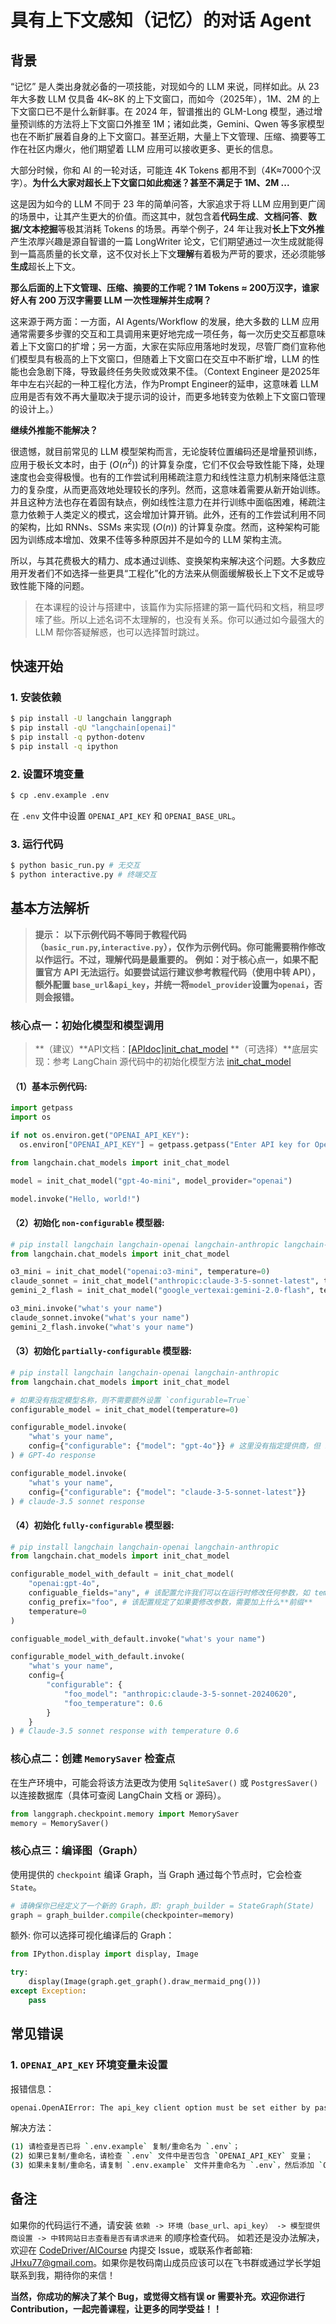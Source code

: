 # 具有上下文感知（记忆）的对话 Agent

## 背景
“记忆” 是人类出身就必备的一项技能，对现如今的 LLM 来说，同样如此。从 23 年大多数 LLM 仅具备 4K~8K 的上下文窗口，而如今（2025年），1M、2M 的上下文窗口已不是什么新鲜事。在 2024 年，智谱推出的 GLM-Long 模型，通过增量预训练的方法将上下文窗口外推至 1M；诸如此类，Gemini、Qwen 等多家模型也在不断扩展着自身的上下文窗口。甚至近期，大量上下文管理、压缩、摘要等工作在社区内爆火，他们期望着 LLM 应用可以接收更多、更长的信息。

大部分时候，你和 AI 的一轮对话，可能连 4K Tokens 都用不到（4K≈7000个汉字）。**为什么大家对超长上下文窗口如此痴迷？甚至不满足于 1M、2M ...**

这是因为如今的 LLM 不同于 23 年的简单问答，大家追求于将 LLM 应用到更广阔的场景中，让其产生更大的价值。而这其中，就包含着**代码生成**、**文档问答**、**数据/文本挖掘**等极其消耗 Tokens 的场景。再举个例子，24 年让我对**长上下文外推**产生浓厚兴趣是源自智谱的一篇 LongWriter 论文，它们期望通过一次生成就能得到一篇高质量的长文章，这不仅对长上下文**理解**有着极为严苛的要求，还必须能够**生成**超长上下文。

**那么后面的上下文管理、压缩、摘要的工作呢？1M Tokens ≈ 200万汉字，谁家好人有 200 万汉字需要 LLM 一次性理解并生成啊？**

这来源于两方面：一方面，AI Agents/Workflow 的发展，绝大多数的 LLM 应用通常需要多步骤的交互和工具调用来更好地完成一项任务，每一次历史交互都意味着上下文窗口的扩增；另一方面，大家在实际应用落地时发现，尽管厂商们宣称他们模型具有极高的上下文窗口，但随着上下文窗口在交互中不断扩增，LLM 的性能也会急剧下降，导致最终任务失败或效果不佳。（Context Engineer 是2025年年中左右兴起的一种工程化方法，作为Prompt Engineer的延申，这意味着 LLM 应用是否有效不再大量取决于提示词的设计，而更多地转变为依赖上下文窗口管理的设计上。）

**继续外推能不能解决？**

很遗憾，就目前常见的 LLM 模型架构而言，无论旋转位置编码还是增量预训练，应用于极长文本时，由于 $(O(n^2))$ 的计算复杂度，它们不仅会导致性能下降，处理速度也会变得极慢。也有的工作尝试利用稀疏注意力和线性注意力机制来降低注意力的复杂度，从而更高效地处理较长的序列。然而，这意味着需要从新开始训练。并且这种方法也存在着固有缺点，例如线性注意力在并行训练中面临困难，稀疏注意力依赖于人类定义的模式，这会增加计算开销。此外，还有的工作尝试利用不同的架构，比如 RNNs、SSMs 来实现 $(O(n))$ 的计算复杂度。然而，这种架构可能因为训练成本增加、效果不佳等多种原因并不是如今的 LLM 架构主流。

所以，与其花费极大的精力、成本通过训练、变换架构来解决这个问题。大多数应用开发者们不如选择一些更具“工程化”化的方法来从侧面缓解极长上下文不足或导致性能下降的问题。

> 在本课程的设计与搭建中，该篇作为实际搭建的第一篇代码和文档，稍显啰嗦了些。所以上述名词不太理解的，也没有关系。你可以通过如今最强大的 LLM 帮你答疑解惑，也可以选择暂时跳过。

## 快速开始
### 1. 安装依赖
```bash
$ pip install -U langchain langgraph
$ pip install -qU "langchain[openai]"
$ pip install -q python-dotenv
$ pip install -q ipython
```

### 2. 设置环境变量
```bash
$ cp .env.example .env
```
在 `.env` 文件中设置 `OPENAI_API_KEY` 和 `OPENAI_BASE_URL`。

### 3. 运行代码
```bash
$ python basic_run.py # 无交互
$ python interactive.py # 终端交互
```

## 基本方法解析
> **提示：**
> **以下示例代码不等同于教程代码（`basic_run.py`,`interactive.py`），仅作为示例代码。你可能需要稍作修改以作运行。不过，理解代码是最重要的。**
> **例如：对于核心点一，如果不配置官方 API 无法运行。如要尝试运行建议参考教程代码（使用中转 API），额外配置 `base_url`&`api_key`，并统一将`model_provider`设置为`openai`，否则会报错。**
### 核心点一：初始化模型和模型调用
> **（建议）**API文档：[[APIdoc]init_chat_model](init_chat_model.md)
> **（可选择）**底层实现：参考 LangChain 源代码中的初始化模型方法 [init_chat_model](https://github.com/langchain-ai/langchain/blob/master/libs/langchain/langchain/chat_models/base.py)
#### （1）基本示例代码:
```python
import getpass
import os

if not os.environ.get("OPENAI_API_KEY"):
  os.environ["OPENAI_API_KEY"] = getpass.getpass("Enter API key for OpenAI: ")

from langchain.chat_models import init_chat_model

model = init_chat_model("gpt-4o-mini", model_provider="openai")

model.invoke("Hello, world!")
```
#### （2）初始化 `non-configurable` 模型器:
```python
# pip install langchain langchain-openai langchain-anthropic langchain-google-vertexai
from langchain.chat_models import init_chat_model

o3_mini = init_chat_model("openai:o3-mini", temperature=0)
claude_sonnet = init_chat_model("anthropic:claude-3-5-sonnet-latest", temperature=0)
gemini_2_flash = init_chat_model("google_vertexai:gemini-2.0-flash", temperature=0)

o3_mini.invoke("what's your name")
claude_sonnet.invoke("what's your name")
gemini_2_flash.invoke("what's your name")
```
#### （3）初始化 `partially-configurable` 模型器:
```python
# pip install langchain langchain-openai langchain-anthropic
from langchain.chat_models import init_chat_model

# 如果没有指定模型名称，则不需要额外设置 `configurable=True`
configurable_model = init_chat_model(temperature=0)

configurable_model.invoke(
    "what's your name",
    config={"configurable": {"model": "gpt-4o"}} # 这里没有指定提供商，但 LangChain 会根据模型名称自动解析。例如关键词`gpt`指向`openai`家，`claude`指向`anthropic`家 ...
) # GPT-4o response

configurable_model.invoke(
    "what's your name",
    config={"configurable": {"model": "claude-3-5-sonnet-latest"}}
) # claude-3.5 sonnet response
```
#### （4）初始化 `fully-configurable` 模型器:
```python
# pip install langchain langchain-openai langchain-anthropic
from langchain.chat_models import init_chat_model

configurable_model_with_default = init_chat_model(
    "openai:gpt-4o",
    configuable_fields="any", # 该配置允许我们可以在运行时修改任何参数，如 temperature、max_tokens
    config_prefix="foo", # 该配置规定了如果要修改参数，需要加上什么**前缀**
    temperature=0
)

configuable_model_with_default.invoke("what's your name")

configurable_model_with_default.invoke(
    "what's your name",
    config={
        "configurable": {
            "foo_model": "anthropic:claude-3-5-sonnet-20240620",
            "foo_temperature": 0.6
        }
    }
) # Claude-3.5 sonnet response with temperature 0.6
```


### 核心点二：创建 `MemorySaver` 检查点
在生产环境中，可能会将该方法更改为使用 `SqliteSaver()` 或 `PostgresSaver()` 以连接数据库（具体可查阅 LangChain 文档 or 源码）。
```python
from langgraph.checkpoint.memory import MemorySaver
memory = MemorySaver()
```


### 核心点三：编译图（Graph）
使用提供的 `checkpoint` 编译 Graph，当 Graph 通过每个节点时，它会检查 `State`。
```python
# 请确保你已经定义了一个新的 Graph，即: graph_builder = StateGraph(State)
graph = graph_builder.compile(checkpointer=memory)
```
额外: 你可以选择可视化编译后的 Graph：
```python
from IPython.display import display, Image

try:
    display(Image(graph.get_graph().draw_mermaid_png()))
except Exception:
    pass
```

## 常见错误
### 1. `OPENAI_API_KEY` 环境变量未设置
报错信息：
```bash
openai.OpenAIError: The api_key client option must be set either by passing api_key to the client or by setting the OPENAI_API_KEY environment variable
```
解决方法：
```bash
(1) 请检查是否已将 `.env.example` 复制/重命名为 `.env`；
(2) 如果已复制/重命名，请检查 `.env` 文件中是否包含 `OPENAI_API_KEY` 变量；
(3) 如果未复制/重命名，请复制 `.env.example` 文件并重命名为 `.env`，然后添加 `OPENAI_API_KEY` 变量。
```

## 备注
如果你的代码运行不通，请安装 `依赖 -> 环境（base_url、api_key） -> 模型提供商设置 -> 中转网站日志查看是否有请求进来` 的顺序检查代码。
如若还是没办法解决，欢迎在 [CodeDriver/AICourse](https://github.com/CodeDriverTech/AICourse) 内提交 Issue，或联系作者邮箱: JHxu77@gmail.com。如果你是牧码南山成员应该可以在飞书群或通过学长学姐联系到我，期待你的来信！

**当然，你成功的解决了某个 Bug，或觉得文档有误 or 需要补充。欢迎你进行 Contribution，一起完善课程，让更多的同学受益！！**
